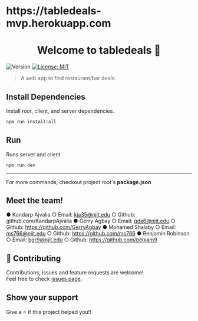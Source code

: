 <h1> https://tabledeals-mvp.herokuapp.com</h1>

<h1 align="center">Welcome to tabledeals 👋</h1>
<p>
  <img alt="Version" src="https://img.shields.io/badge/version-0.0.1-blue.svg?cacheSeconds=2592000" />
  <a href="#" target="_blank">
    <img alt="License: MIT" src="https://img.shields.io/badge/License-MIT-yellow.svg" />
  </a>
</p>

> A web app to find restaurant/bar deals.

## Install Dependencies

Install root, client, and server dependencies.
```sh
npm run install:all
```

## Run 

Runs server and client
```sh
npm run dev
```

---
For more commands, checkout project root's **package.json**

## Meet the team!
● Kandarp Ajvalia 
○ Email: kja35@njit.edu 
○ Github: github.com/KandarpAjvalia 
● Gerry Agbay 
○ Email: gda6@njit.edu 
○ Github: https://github.com/GerryAgbay 
● Mohamed Shalaby 
○ Email: ms766@njit.edu 
○ Github: https://github.com/ms766 
● Benjamin Robinson 
○ Email: bgr9@njit.edu 
○ Github: https://github.com/benjam9 


## 🤝 Contributing

Contributions, issues and feature requests are welcome!<br />Feel free to check [issues page](https://github.com/KandarpAjvalia/tabledeals/issues). 

## Show your support

Give a ⭐️ if this project helped you!!
